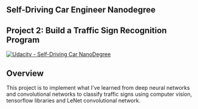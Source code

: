 Self-Driving Car Engineer Nanodegree
---
## Project 2: Build a Traffic Sign Recognition Program
[![Udacity - Self-Driving Car NanoDegree](https://s3.amazonaws.com/udacity-sdc/github/shield-carnd.svg)](http://www.udacity.com/drive)

Overview
---
This project is to implement what I've learned from deep neural networks and convolutional  networks to classify traffic signs using computer vision, tensorflow libraries and LeNet convolutional network.
